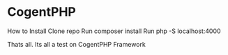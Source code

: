 # CogentPHP
How to Install
Clone repo
Run composer install
Run php -S localhost:4000

Thats all. Its all a test on CogentPHP Framework
